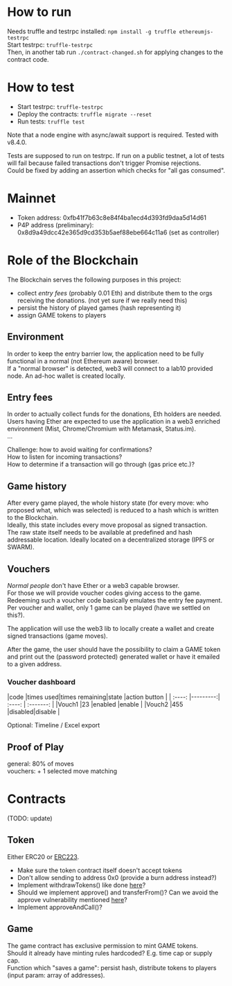 # How to run

Needs truffle and testrpc installed: `npm install -g truffle ethereumjs-testrpc`  
Start testrpc: `truffle-testrpc`  
Then, in another tab run `./contract-changed.sh` for applying changes to the contract code.

# How to test

* Start testrpc: `truffle-testrpc`
* Deploy the contracts: `truffle migrate --reset`
* Run tests: `truffle test`

Note that a node engine with async/await support is required. Tested with v8.4.0.

Tests are supposed to run on testrpc. If run on a public testnet, a lot of tests will fail because failed transactions don't trigger Promise rejections.  
Could be fixed by adding an assertion which checks for "all gas consumed".

# Mainnet

* Token address: 0xfb41f7b63c8e84f4ba1ecd4d393fd9daa5d14d61
* P4P address (preliminary): 0x8d9a49dcc42e365d9cd353b5aef88ebe664c11a6 (set as controller)

# Role of the Blockchain

The Blockchain serves the following purposes in this project:  
* collect *entry fees* (probably 0.01 Eth) and distribute them to the orgs receiving the donations. (not yet sure if we really need this)
* persist the history of played games (hash representing it)
* assign GAME tokens to players

## Environment

In order to keep the entry barrier low, the application need to be fully functional in a normal (not Ethereum aware) browser.  
If a "normal browser" is detected, web3 will connect to a lab10 provided node. An ad-hoc wallet is created locally. 

## Entry fees

In order to actually collect funds for the donations, Eth holders are needed.  
Users having Ether are expected to use the application in a web3 enriched environment (Mist, Chrome/Chromium with Metamask, Status.im).  
...

Challenge: how to avoid waiting for confirmations?  
How to listen for incoming transactions?  
How to determine if a transaction will go through (gas price etc.)?

## Game history

After every game played, the whole history state (for every move: who proposed what, which was selected) is reduced to a hash which is written to the Blockchain.  
Ideally, this state includes every move proposal as signed transaction.  
The raw state itself needs to be available at predefined and hash addressable location. Ideally located on a decentralized storage (IPFS or SWARM).

## Vouchers

*Normal people* don't have Ether or a web3 capable browser.  
For those we will provide voucher codes giving access to the game. Redeeming such a voucher code basically emulates the entry fee payment.  
Per voucher and wallet, only 1 game can be played (have we settled on this?).

The application will use the web3 lib to locally create a wallet and create signed transactions (game moves).  
  
After the game, the user should have the possibility to claim a GAME token and print out the (password protected) generated wallet or have it emailed to a given address.

### Voucher dashboard

|code    |times used|times remaining|state   |action button  |
| :----: |---------:| :----: |   :-------:   |
|Vouch1  |23        |enabled |enable |
|Vouch2  |455       |disabled|disable |

Optional: Timeline / Excel export

## Proof of Play

general: 80% of moves  
vouchers: + 1 selected move matching

# Contracts

(TODO: update)

## Token

Either ERC20 or [ERC223](https://github.com/ethereum/EIPs/issues/223).
* Make sure the token contract itself doesn't accept tokens
* Don't allow sending to address 0x0 (provide a burn address instead?)
* Implement withdrawTokens() like done [here](https://github.com/bancorprotocol/contracts/blob/master/solidity/contracts/TokenHolder.sol)?
* Should we implement approve() and transferFrom()? Can we avoid the approve vulnerability mentioned [here](https://drive.google.com/file/d/0ByMtMw2hul0EN3NCaVFHSFdxRzA/view)?
* Implement approveAndCall()?

## Game

The game contract has exclusive permission to mint GAME tokens.  
Should it already have minting rules hardcoded? E.g. time cap or supply cap.  
Function which "saves a game": persist hash, distribute tokens to players (input param: array of addresses). 